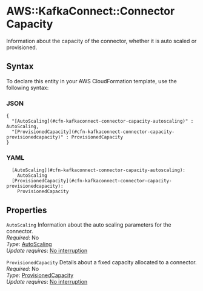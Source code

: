 # AWS::KafkaConnect::Connector Capacity<a name="aws-properties-kafkaconnect-connector-capacity"></a>

Information about the capacity of the connector, whether it is auto scaled or provisioned\.

## Syntax<a name="aws-properties-kafkaconnect-connector-capacity-syntax"></a>

To declare this entity in your AWS CloudFormation template, use the following syntax:

### JSON<a name="aws-properties-kafkaconnect-connector-capacity-syntax.json"></a>

```
{
  "[AutoScaling](#cfn-kafkaconnect-connector-capacity-autoscaling)" : AutoScaling,
  "[ProvisionedCapacity](#cfn-kafkaconnect-connector-capacity-provisionedcapacity)" : ProvisionedCapacity
}
```

### YAML<a name="aws-properties-kafkaconnect-connector-capacity-syntax.yaml"></a>

```
  [AutoScaling](#cfn-kafkaconnect-connector-capacity-autoscaling):
    AutoScaling
  [ProvisionedCapacity](#cfn-kafkaconnect-connector-capacity-provisionedcapacity):
    ProvisionedCapacity
```

## Properties<a name="aws-properties-kafkaconnect-connector-capacity-properties"></a>

`AutoScaling` <a name="cfn-kafkaconnect-connector-capacity-autoscaling"></a>
Information about the auto scaling parameters for the connector\.  
_Required_: No  
_Type_: [AutoScaling](aws-properties-kafkaconnect-connector-autoscaling.md)  
_Update requires_: [No interruption](https://docs.aws.amazon.com/AWSCloudFormation/latest/UserGuide/using-cfn-updating-stacks-update-behaviors.html#update-no-interrupt)

`ProvisionedCapacity` <a name="cfn-kafkaconnect-connector-capacity-provisionedcapacity"></a>
Details about a fixed capacity allocated to a connector\.  
_Required_: No  
_Type_: [ProvisionedCapacity](aws-properties-kafkaconnect-connector-provisionedcapacity.md)  
_Update requires_: [No interruption](https://docs.aws.amazon.com/AWSCloudFormation/latest/UserGuide/using-cfn-updating-stacks-update-behaviors.html#update-no-interrupt)

